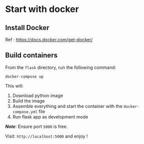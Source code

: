 # Start with docker

## Install Docker

Ref : https://docs.docker.com/get-docker/

## Build containers

From the `flask` directory, run the following command:

`docker-compose up`

This will:

1. Download python image
2. Build the image
3. Assemble everything and start the container with the `docker-compose.yml` file
4. Run flask app as development mode

**_Note_**: Ensure port `5000` is free.

Visit: `http://localhost:5000` and enjoy !
